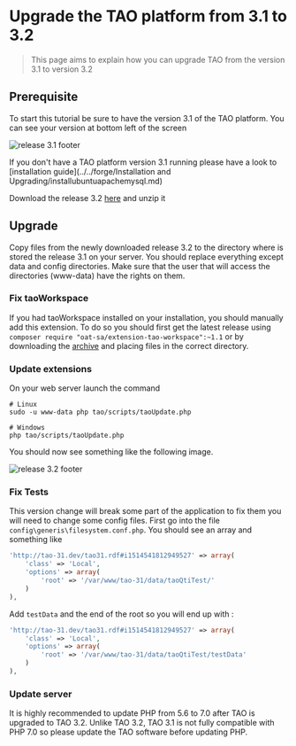 <!--
created_at: '2017-10-30 13:49:42'
tags:
    - 'Developer Guide'
    - 'Installation and Upgrading'
-->

# Upgrade the TAO platform from 3.1 to 3.2

> This page aims to explain how you can upgrade TAO from the version 3.1 to version 3.2

## Prerequisite

To start this tutorial be sure to have the version 3.1 of the TAO platform.
You can see your version at bottom left of the screen

![release 3.1 footer](../resources/release3.2/release3-1.png)

If you don't have a TAO platform version 3.1 running please have a look to [installation guide](../../forge/Installation and Upgrading/installubuntuapachemysql.md)


Download the release 3.2 [here](https://www.taotesting.com/get-tao/official-tao-packages) and unzip it

## Upgrade

Copy files from the newly downloaded release 3.2 to the directory where is stored the release 3.1 on your server.
You should replace everything except data and config directories.
Make sure that the user that will access the directories (www-data) have the rights on them.

### Fix taoWorkspace

If you had taoWorkspace installed on your installation, you should manually add this extension.
To do so you should first get the latest release using `composer require "oat-sa/extension-tao-workspace":~1.1` or by downloading the [archive](https://github.com/oat-sa/extension-tao-workspace/releases) and placing files in the correct directory.

### Update extensions
On your web server launch the command 
```
# Linux
sudo -u www-data php tao/scripts/taoUpdate.php

# Windows
php tao/scripts/taoUpdate.php
```

You should now see something like the following image.

![release 3.2 footer](../resources/release3.2/release3-2.png)

### Fix Tests

This version change will break some part of the application to fix them you will need to change some config files.
First go into the file `config\generis\filesystem.conf.php`. You should see an array and something like 
```php
'http://tao-31.dev/tao31.rdf#i1514541812949527' => array(
    'class' => 'Local',
    'options' => array(
        'root' => '/var/www/tao-31/data/taoQtiTest/'
    )
),
```
Add `testData` and the end of the root so you will end up with : 
```php
'http://tao-31.dev/tao31.rdf#i1514541812949527' => array(
    'class' => 'Local',
    'options' => array(
        'root' => '/var/www/tao-31/data/taoQtiTest/testData'
    )
),
```

### Update server
It is highly recommended to update PHP from 5.6 to 7.0 after TAO is upgraded to TAO 3.2. Unlike TAO 3.2, TAO 3.1 is not fully compatible with PHP 7.0 so please update the TAO software before updating PHP.
